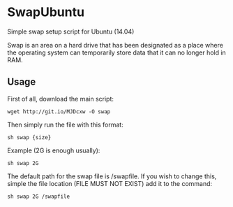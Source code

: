 SwapUbuntu
==========

Simple swap setup script for Ubuntu (14.04)

Swap is an area on a hard drive that has been designated as a place where the operating system can temporarily store data that it can no longer hold in RAM.

Usage
-----

First of all, download the main script:
```
wget http://git.io/MJDcxw -O swap
```

Then simply run the file with this format:
```
sh swap {size}
```

Example (2G is enough usually):
```
sh swap 2G
```

The default path for the swap file is /swapfile. If you wish to change this, simple the file location (FILE MUST NOT EXIST) add it to the command:
```
sh swap 2G /swapfile
```
